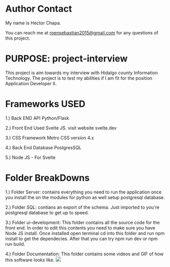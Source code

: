 # Author Contact
My name is Hector Chapa.

You can reach me at roensebastian2015@gmail.com for any 
questions of this project.

# PURPOSE: project-interview
This project is aim towards my interview with Hidalgo county Information Technology. The project is to test my abilities if I am fit for the position Application Developer II. 

# Frameworks USED
1.) Back END API Python/Flask

2.) Front End Used Svelte JS. visit website svelte.dev

3.) CSS Framework Metro CSS version 4.x

4.) Back End Database PostgresSQL

5.) Node JS - For Svelte

# Folder BreakDowns
1.) Folder Server: contains everything you need to run the application once you install the on the modules for python as well setup postgresql database.

2.) Folder SQL: contians an export of the schema. Just imported to you're postgresql database to get up to speed.

3.) Folder ui-development: This folder contains all the source code for the front end. In order to edit this contents you need to make sure you have Node JS install.
Once installed open terminal cd into this folder and run npm install to get the dependecies. After that you can try npm run dev or npm run build.

4.) Folder Documentation: This folder contains some videos and GIF of how this software looks like.
<img src="https://github.com/lrgvdc9-1-1/project-interview/blob/master/documentation/gui_one.gif" >

